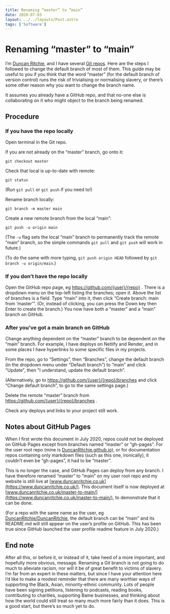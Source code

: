 ```yaml
---
title: Renaming “master” to “main”
date: 2020-07-03
layout: ../../layouts/Post.astro
tags: ['Software']
---
```


# Renaming “master” to “main”
I’m [Duncan Ritchie](https://www.duncanritchie.co.uk/), and I have several [Git repos](https://github.com/DuncanRitchie). Here are the steps I followed to change the default branch of most of them. This guide may be useful to you if you think that the word “master” (for the default branch of version control) runs the risk of trivialising or normalising slavery, or there’s some other reason why you want to change the branch name.

It assumes you already have a GitHub repo, and that no-one else is collaborating on it who might object to the branch being renamed.

## Procedure
### If you have the repo locally
Open terminal in the Git repo.

If you are not already on the “master” branch, go onto it:

`git checkout master` 

Check that local is up-to-date with remote:

`git status`

(Run `git pull` or `git push` if you need to!)

Rename branch locally:

`git branch -m master main`

Create a new remote branch from the local “main”:

`git push -u origin main`

(The `-u` flag sets the local “main” branch to permanently track the remote “main” branch, so the simple commands `git pull` and `git push` will work in future.)

(To do the same with more typing, `git push origin HEAD` followed by `git branch -u origin/main`.)

### If you don’t have the repo locally
Open the GitHub repo page, eg https://github.com/{user}/{repo} . There is a dropdown menu on the top-left listing the branches; open it. Above the list of branches is a field. Type “main” into it, then click “Create branch: main from ‘master’”. (Or, instead of clicking, you can press the Down key then Enter to create the branch.) You now have both a “master” and a “main” branch on GitHub.

### After you’ve got a main branch on GitHub
Change anything dependent on the “master” branch to be dependent on the “main” branch. For example, I have deploys on Netlify and Render, and in some places I have hyperlinks to some specific files in my projects.

From the repo, go to “Settings”, then “Branches”, change the default branch (in the dropdown menu under “Default branch”) to “main” and click "Update", then "I understand, update the default branch”.

(Alternatively, go to https://github.com/{user}/{repo}/branches and click “Change default branch”, to go to the same settings page.)

Delete the remote “master” branch from https://github.com/{user}/{repo}/branches .

Check any deploys and links to your project still work.

## Notes about GitHub Pages
When I first wrote this document in July 2020, repos could not be deployed on GitHub Pages except from branches named “master” or “gh-pages”. For the user root repo (mine is [DuncanRitchie.github.io](https://github.com/DuncanRitchie/DuncanRitchie.github.io)), or for documentation repos containing only markdown files (such as this one, ironically), it couldn’t even be “gh-pages”, it had to be “master”.

This is no longer the case, and GitHub Pages can deploy from any branch. I have therefore renamed “master” to “main” on my user root repo and my website is still live at [www.duncanritchie.co.uk](https://www.duncanritchie.co.uk/). This document itself is now deployed at [www.duncanritchie.co.uk/master-to-main/](https://www.duncanritchie.co.uk/master-to-main/), to demonstrate that it can be done.

(For a repo with the same name as the user, eg [DuncanRitchie/DuncanRitchie](https://github.com/DuncanRitchie/DuncanRitchie), the default branch can be “main” and its README.md will still appear on the user’s profile on GitHub. This has been true since GitHub launched the user profile readme feature in July 2020.)

## End note
After all this, or before it, or instead of it, take heed of a more important, and hopefully more obvious, message. Renaming a Git branch is not going to do much to alleviate racism, nor will it be of great benefit to victims of slavery. I’m far from an expert in these matters, but since I have your attention here I’d like to make a modest reminder that there are many worthier ways of supporting the Black, Asian, minority-ethnic community. Lots of people have been signing petitions, listening to podcasts, reading books, contributing to charities, supporting Bame businesses, and thinking about how the world could still treat so many much more fairly than it does. This is a good start, but there’s so much yet to do.
